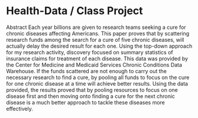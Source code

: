 # Health-Data / Class Project
Abstract
Each year billions are given to research teams seeking a cure for chronic diseases affecting Americans. This paper proves that by scattering research funds among the search for a cure of five chronic diseases, will actually delay the desired result for each one. Using the top-down approach for my research activity, discovery focused on summary statistics of insurance claims for treatment of each disease. This data was provided by the Center for Medicine and Medicaid Services Chronic Conditions Data Warehouse. If the funds scattered are not enough to carry out the necessary research to find a cure, by pooling all funds to focus on the cure for one chronic disease at a time will achieve better results. Using the data provided, the results proved that by pooling resources to focus on one disease first and then moving onto finding a cure for the next chronic disease is a much better approach to tackle these diseases more effectively.
